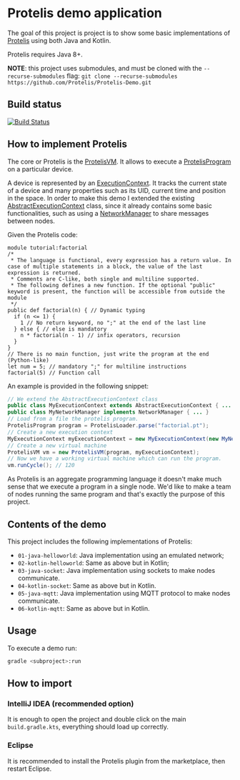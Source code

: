 # Protelis demo application

The goal of this project is project is to show some basic implementations of [Protelis](https://github.com/Protelis/Protelis)
using both Java and Kotlin.

Protelis requires Java 8+.

**NOTE**: this project uses submodules, and must be cloned with the `--recurse-submodules` flag:
``git clone --recurse-submodules https://github.com/Protelis/Protelis-Demo.git``

## Build status
[![Build Status](https://travis-ci.org/Protelis/Protelis-Demo.svg?branch=master)](https://travis-ci.org/Protelis/Protelis-Demo)

## How to implement Protelis

The core or Protelis is the [ProtelisVM](https://static.javadoc.io/org.protelis/protelis/12.0.0/org/protelis/vm/ProtelisVM.html).
It allows to execute a [ProtelisProgram](https://static.javadoc.io/org.protelis/protelis/12.0.0/org/protelis/vm/ProtelisProgram.html)
on a particular device.

A device is represented by an [ExecutionContext](https://static.javadoc.io/org.protelis/protelis/12.0.0/org/protelis/vm/ExecutionContext.html).
It tracks the current state of a device and many properties such as its UID, current time and position in the space. In order to make this demo I extended the existing
[AbstractExecutionContext](https://static.javadoc.io/org.protelis/protelis/12.0.0/org/protelis/vm/impl/AbstractExecutionContext.html)
class, since it already contains some basic functionalities, such as using a
[NetworkManager](https://static.javadoc.io/org.protelis/protelis/12.0.0/org/protelis/vm/NetworkManager.html) to share messages between nodes.

Given the Protelis code:

```protelis
module tutorial:factorial
/*
 * The language is functional, every expression has a return value. In case of multiple statements in a block, the value of the last expression is returned.
 * Comments are C-like, both single and multiline supported.
 * The following defines a new function. If the optional "public" keyword is present, the function will be accessible from outside the module
 */
public def factorial(n) { // Dynamic typing
  if (n <= 1) { 
    1 // No return keyword, no ";" at the end of the last line
  } else { // else is mandatory
    n * factorial(n - 1) // infix operators, recursion
  } 
}
// There is no main function, just write the program at the end (Python-like)
let num = 5; // mandatory ";" for multiline instructions
factorial(5) // Function call

```

An example is provided in the following snippet:


```java
// We extend the AbstractExecutionContext class
public class MyExecutionContext extends AbstractExecutionContext { ... }
public class MyNetworkManager implements NetworkManager { ... }
// Load from a file the protelis program.
ProtelisProgram program = ProtelisLoader.parse("factorial.pt");
// Create a new execution context
MyExecutionContext myExecutionContext = new MyExecutionContext(new MyNetworkManager());
// Create a new virtual machine
ProtelisVM vm = new ProtelisVM(program, myExecutionContext);
// Now we have a working virtual machine which can run the program.
vm.runCycle(); // 120
```

As Protelis is an aggregate programming language it doesn't make much sense that we execute a program in a single node.
We'd like to make a team of nodes running the same program and that's exactly the purpose of this project.

## Contents of the demo

This project includes the following implementations of Protelis:

- `01-java-helloworld`: Java implementation using an emulated network;
- `02-kotlin-helloworld`: Same as above but in Kotlin;
- `03-java-socket`: Java implementation using sockets to make nodes communicate.
- `04-kotlin-socket`: Same as above but in Kotlin.
- `05-java-mqtt`: Java implementation using MQTT protocol to make nodes communicate.
- `06-kotlin-mqtt`: Same as above but in Kotlin.

## Usage

To execute a demo run:

```bash
gradle <subproject>:run
```

## How to import

### IntelliJ IDEA (recommended option)

It is enough to open the project and double click on the main `build.gradle.kts`, everything should load up correctly.

### Eclipse

It is recommended to install the Protelis plugin from the marketplace, then restart Eclipse.

[TODO]: # (Import the project, I didn't manage to do it yet.)
